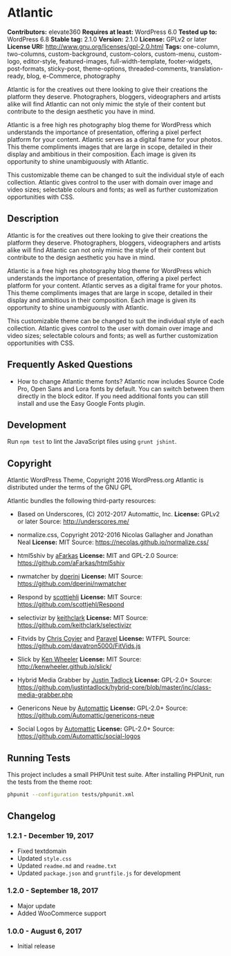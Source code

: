 # Atlantic

**Contributors:** elevate360
**Requires at least:** WordPress 6.0
**Tested up to:** WordPress 6.8
**Stable tag:** 2.1.0
**Version:** 2.1.0
**License:** GPLv2 or later
**License URI:** http://www.gnu.org/licenses/gpl-2.0.html
**Tags:** one-column, two-columns, custom-background, custom-colors, custom-menu, custom-logo, editor-style, featured-images, full-width-template, footer-widgets, post-formats, sticky-post, theme-options, threaded-comments, translation-ready, blog, e-Commerce, photography

Atlantic is for the creatives out there looking to give their creations the platform they deserve. Photographers, bloggers, videographers and artists alike will find Atlantic can not only mimic the style of their content but contribute to the design aesthetic you have in mind.

Atlantic is a free high res photography blog theme for WordPress which understands the importance of presentation, offering a pixel perfect platform for your content. Atlantic serves as a digital frame for your photos. This theme compliments images that are large in scope, detailed in their display and ambitious in their composition. Each image is given its opportunity to shine unambiguously with Atlantic.

This customizable theme can be changed to suit the individual style of each collection. Atlantic gives control to the user with domain over image and video sizes; selectable colours and fonts; as well as further customization opportunities with CSS.

## Description

Atlantic is for the creatives out there looking to give their creations the platform they deserve. Photographers, bloggers, videographers and artists alike will find Atlantic can not only mimic the style of their content but contribute to the design aesthetic you have in mind.

Atlantic is a free high res photography blog theme for WordPress which understands the importance of presentation, offering a pixel perfect platform for your content. Atlantic serves as a digital frame for your photos. This theme compliments images that are large in scope, detailed in their display and ambitious in their composition. Each image is given its opportunity to shine unambiguously with Atlantic.

This customizable theme can be changed to suit the individual style of each collection. Atlantic gives control to the user with domain over image and video sizes; selectable colours and fonts; as well as further customization opportunities with CSS.


## Frequently Asked Questions

- How to change Atlantic theme fonts?
Atlantic now includes Source Code Pro, Open Sans and Lora fonts by default. You can switch between them directly in the block editor. If you need additional fonts you can still install and use the Easy Google Fonts plugin.

## Development

Run `npm test` to lint the JavaScript files using `grunt jshint`.

## Copyright

Atlantic WordPress Theme, Copyright 2016 WordPress.org
Atlantic is distributed under the terms of the GNU GPL

Atlantic bundles the following third-party resources:

- Based on Underscores, (C) 2012-2017 Automattic, Inc.
**License:** GPLv2 or later
Source: http://underscores.me/

- normalize.css, Copyright 2012-2016 Nicolas Gallagher and Jonathan Neal
**License:** MIT
Source: https://necolas.github.io/normalize.css/

- html5shiv by [aFarkas](https://github.com/aFarkas)
**License:** MIT and GPL-2.0
Source: https://github.com/aFarkas/html5shiv

- nwmatcher by [dperini](https://github.com/dperini)
**License:** MIT
Source: https://github.com/dperini/nwmatcher

- Respond by [scottjehli](https://github.com/scottjehli)
**License:** MIT
Source: https://github.com/scottjehl/Respond

- selectivizr by [keithclark](https://github.com/keithclark)
**License:** MIT
Source: https://github.com/keithclark/selectivizr

- Fitvids by [Chris Coyier](http://chriscoyier.net/) and [Paravel](http://paravelinc.com/)
**License:** WTFPL
Source: https://github.com/davatron5000/FitVids.js

- Slick by [Ken Wheeler](https://github.com/kenwheeler)
**License:** MIT
Source: http://kenwheeler.github.io/slick/

- Hybrid Media Grabber by [Justin Tadlock](https://github.com/justintadlock)
**License:** GPL-2.0+
Source: https://github.com/justintadlock/hybrid-core/blob/master/inc/class-media-grabber.php

- Genericons Neue by [Automattic](https://github.com/Automattic/genericons-neue)
**License:** GPL-2.0+
Source: https://github.com/Automattic/genericons-neue

- Social Logos by [Automattic](https://github.com/Automattic/social-logos)
**License:** GPL-2.0+
Source: https://github.com/Automattic/social-logos

## Running Tests

This project includes a small PHPUnit test suite. After installing PHPUnit,
run the tests from the theme root:

```bash
phpunit --configuration tests/phpunit.xml
```

## Changelog

### 1.2.1 - December 19, 2017
* Fixed textdomain
* Updated `style.css`
* Updated `readme.md` and `readme.txt`
* Updated `package.json` and `gruntfile.js` for development

### 1.2.0 - September 18, 2017
* Major update
* Added WooCommerce support

### 1.0.0 - August 6, 2017
* Initial release
